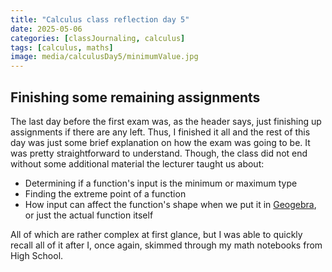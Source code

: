 ```yaml
---
title: "Calculus class reflection day 5"
date: 2025-05-06
categories: [classJournaling, calculus]
tags: [calculus, maths]
image: media/calculusDay5/minimumValue.jpg
---
```


## Finishing some remaining assignments

The last day before the first exam was, as the header says, just finishing up assignments if there are any left. Thus, I finished it all and the rest of this day was just some brief explanation on how the exam was going to be. It was pretty straightforward to understand. Though, the class did not end without some additional material the lecturer taught us about:
* Determining if a function's input is the minimum or maximum type
* Finding the extreme point of a function
* How input can affect the function's shape when we put it in [Geogebra](https://www.geogebra.org/calculator), or just the actual function itself

All of which are rather complex at first glance, but I was able to quickly recall all of it after I, once again, skimmed through my math notebooks from High School.

